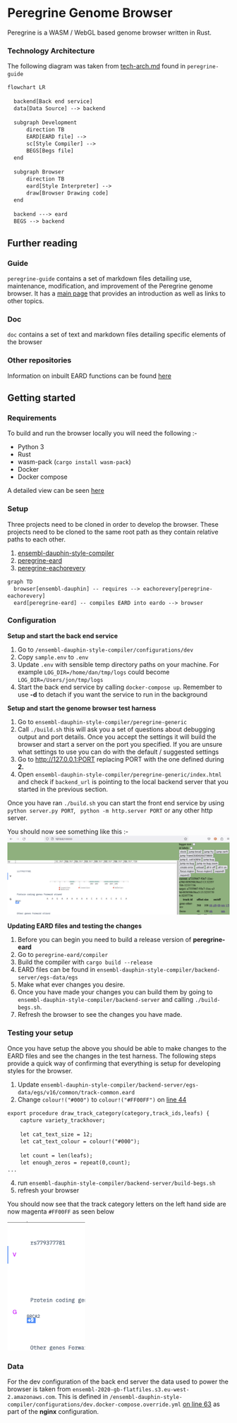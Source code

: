 # Peregrine Genome Browser

Peregrine is a WASM / WebGL based genome browser written in Rust. 

### Technology Architecture

The following diagram was taken from [tech-arch.md](peregrine-guide/tech-arch.md) found in `peregrine-guide`

```mermaid
flowchart LR

  backend[Back end service]
  data[Data Source] --> backend
  
  subgraph Development
      direction TB
      EARD[EARD file] -->
      sc[Style Compiler] -->
      BEGS[Begs file]
  end
  
  subgraph Browser
      direction TB
      eard[Style Interpreter] --> 
      draw[Browser Drawing code]
  end
  
  backend ---> eard
  BEGS --> backend
```

## Further reading

### Guide

`peregrine-guide` contains a set of markdown files detailing use, maintenance, modification, and improvement of the Peregrine genome browser. It has a [main page](peregrin-guide/main.md) that provides an introduction as well as links to other topics. 

###  Doc

`doc` contains a set of text and markdown files detailing specific elements of the browser

### Other repositories

Information on inbuilt EARD functions can be found [here](https://github.com/Ensembl/peregrine-eard/blob/main/docs/library-ref-source.txt)

## Getting started 

### Requirements

To build and run the browser locally you will need the following :- 

- Python 3
- Rust
- wasm-pack (`cargo install wasm-pack`)
- Docker
- Docker compose

A detailed view can be seen [here](peregrine-guide/developer-requirements.md)

### Setup

Three projects need to be cloned in order to develop the browser. These projects need to be cloned to the same root path as they contain relative paths to each other.

1. [ensembl-dauphin-style-compiler](https://github.com/Ensembl/ensembl-dauphin-style-compiler)
2. [peregrine-eard](https://github.com/Ensembl/peregrine-eard/)
3. [peregrine-eachorevery](https://github.com/Ensembl/peregrine-eachorevery)

```mermaid
graph TD
  browser[ensembl-dauphin] -- requires --> eachorevery[peregrine-eachorevery] 
  eard[peregrine-eard] -- compiles EARD into eardo --> browser
```
 
### Configuration

**Setup and start the back end service**

1. Go to `/ensembl-dauphin-style-compiler/configurations/dev`
2. Copy `sample.env` to `.env`
3. Update `.env` with sensible temp directory paths on your machine. For example `LOG_DIR=/home/dan/tmp/logs` could become `LOG_DIR=/Users/jon/tmp/logs`
4. Start the back end service by calling `docker-compose up`. Remember to use **-d** to detach if you want the service to run in the background

**Setup and start the genome browser test harness** 

1. Go to `ensembl-dauphin-style-compiler/peregrine-generic`
2. Call `./build.sh` this will ask you a set of questions about debugging output and port details. Once you accept the settings it will build the browser and start a server on the port you specified. If you are unsure what settings to use you can do with the default / suggested settings
3. Go to http://127.0.0.1:PORT replacing PORT with the one defined during **2.** 
4. Open `ensembl-dauphin-style-compiler/peregrine-generic/index.html` and check if `backend_url` is pointing to the local backend server that you started in the previous section.

Once you have ran `./build.sh` you can start the front end service by using `python server.py PORT`, ` python -m http.server PORT` or any other http server. 

You should now see something like this :-
![Genome browser running locally](doc/images/browser-screenshot.png)


**Updating EARD files and testing the changes**

1. Before you can begin you need to build a release version of **peregrine-eard**
2. Go to `peregrine-eard/compiler`
3. Build the compiler with  `cargo build --release`
4. EARD files can be found in `ensembl-dauphin-style-compiler/backend-server/egs-data/egs`
5. Make what ever changes you desire.
6. Once you have made your changes you can build them by going to `ensembl-dauphin-style-compiler/backend-server` and calling `./build-begs.sh`.
7. Refresh the browser to see the changes you have made.

### Testing your setup

Once you have setup the above you should be able to make changes to the EARD files and see the changes in the test harness. The following steps provide a quick way of confirming that everything is setup for developing styles for the browser.

1. Update `ensembl-dauphin-style-compiler/backend-server/egs-data/egs/v16/common/track-common.eard`
2. Change `colour!("#000")` to `colour!("#FF00FF")` on [line 44](https://github.com/Ensembl/ensembl-dauphin-style-compiler/blob/22f194d70830290c149f4a1b5db388cb54bdcbc8/backend-server/egs-data/egs/v16/common/track-common.eard#L44)
```eard 
export procedure draw_track_category(category,track_ids,leafs) {
    capture variety_trackhover;

    let cat_text_size = 12;
    let cat_text_colour = colour!("#000");

    let count = len(leafs);
    let enough_zeros = repeat(0,count);
...
```
4. run `ensembl-dauphin-style-compiler/backend-server/build-begs.sh`
5. refresh your browser

You should now see that the track category letters on the left hand side are now magenta `#FF00FF` as seen below

![Track category letter colour change](doc/images/track-cat-change.png "Track category letter colour change")


### Data

For the dev configuration of the back end server the data used to power the browser is taken from `ensembl-2020-gb-flatfiles.s3.eu-west-2.amazonaws.com`. This is defined in `/ensembl-dauphin-style-compiler/configurations/dev.docker-compose.override.yml` [on line 63](https://github.com/Ensembl/ensembl-dauphin-style-compiler/blob/22f194d70830290c149f4a1b5db388cb54bdcbc8/configurations/dev/docker-compose.override.yml#L63) as part of the **nginx** configuration.
